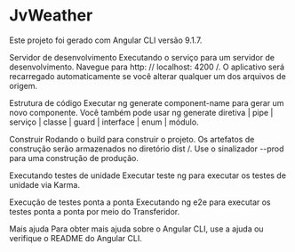 # JvWeather

Este projeto foi gerado com Angular CLI versão 9.1.7.

Servidor de desenvolvimento
Executando o serviço para um servidor de desenvolvimento. Navegue para http: // localhost: 4200 /. O aplicativo será recarregado automaticamente se você alterar qualquer um dos arquivos de origem.

Estrutura de código
Executar ng generate component-name para gerar um novo componente. Você também pode usar ng generate diretiva | pipe | serviço | classe | guard | interface | enum | módulo.

Construir
Rodando o build para construir o projeto. Os artefatos de construção serão armazenados no diretório dist /. Use o sinalizador --prod para uma construção de produção.

Executando testes de unidade
Executar teste ng para executar os testes de unidade via Karma.

Execução de testes ponta a ponta
Executando ng e2e para executar os testes ponta a ponta por meio do Transferidor.

Mais ajuda
Para obter mais ajuda sobre o Angular CLI, use a ajuda ou verifique o README do Angular CLI.

